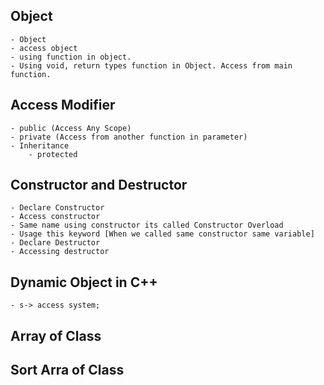 ## Object 
    - Object 
    - access object 
    - using function in object.
    - Using void, return types function in Object. Access from main function. 

## Access Modifier
    - public (Access Any Scope)
    - private (Access from another function in parameter)
    - Inheritance     
        - protected 


## Constructor and Destructor 
    - Declare Constructor
    - Access constructor  
    - Same name using constructor its called Constructor Overload
    - Usage this keyword [When we called same constructor same variable] 
    - Declare Destructor 
    - Accessing destructor


## Dynamic Object in C++
    - s-> access system; 

## Array of Class 
## Sort Arra of Class 




